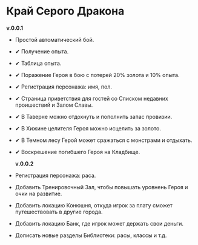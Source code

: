 # Край Серого Дракона

  **v.0.0.1**
* Простой автоматический бой.
* ✔ Получение опыта.
* ✔ Таблица опыта.
* ✔ Поражение Героя в бою с потерей 20% золота и 10% опыта.
* ✔ Регистрация персонажа: имя, пол.
* ✔ Страница приветствия для гостей со Списком недавних проишествий и Залом Славы.
* ✔ В Таверне можно отдохнуть и пополнить запас провизии.
* ✔ В Хижине целителя Героя можно исцелить за золото.
* ✔ В Темном лесу Герой может сражаться с монстрами и отдыхать.
* ✔ Воскрешение погибшего Героя на Кладбище.

  **v.0.0.2**
* Регистрация персонажа: раса.
* Добавить Тренировочный Зал, чтобы повышать уровнень Героя и очки на развитие.
* Добавить локацию Конюшня, откуда игрок за плату сможет путешествовать в другие города.
* Добавить локацию Банк, где игрок может держать свои деньги.
* Дописать новые разделы Библиотеки: расы, классы и т.д.

